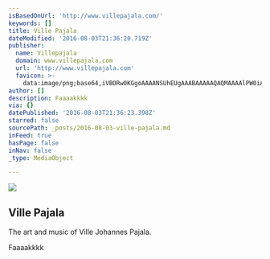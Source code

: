 ```yaml
---
isBasedOnUrl: 'http://www.villepajala.com/'
keywords: []
title: Ville Pajala
dateModified: '2016-08-03T21:36:20.719Z'
publisher:
  name: Villepajala
  domain: www.villepajala.com
  url: 'http://www.villepajala.com'
  favicon: >-
    data:image/png;base64,iVBORw0KGgoAAAANSUhEUgAAABAAAAAQAQMAAAAlPW0iAAAABGdBTUEAALGPC/xhBQAAAAFzUkdCAK7OHOkAAAADUExURUxpcU3H2DoAAAABdFJOUwBA5thmAAAADElEQVQI12NgIA0AAAAwAAHHqoWOAAAAAElFTkSuQmCC
author: []
description: Faaaakkkk
via: {}
datePublished: '2016-08-03T21:36:23.398Z'
starred: false
sourcePath: _posts/2016-08-03-ville-pajala.md
inFeed: true
hasPage: false
inNav: false
_type: MediaObject

---
```

<article style=""><img src="https://imgflo.herokuapp.com/graph/vahj1ThiexotieMo/e5ecebe529f3ea14de29c561a5e3b69e/noop.jpg?input=https%3A%2F%2Fpro2-bar-s3-cdn-cf3.myportfolio.com%2F5682fe0cbb161701b7d4ebb5a21b5b8d%2F40b3b6ae-aea0-4582-aaa8-debd3e6f351e_rwc_0x82x419x419x419.jpg%3Fh%3D4c32f530c8cafdd72fe5c95e5fd12607" /><h1>Ville Pajala</h1><p>The art and music of Ville Johannes Pajala.</p></article>

Faaaakkkk